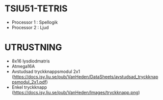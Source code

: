 # TSIU51-TETRIS
  - Processor 1 : Spellogik
  - Processor 2 : Ljud
# UTRUSTNING
  - 8x16 lysdiodmatris
  - Atmega16A
  - Avstudsad tryckknappsmodul 2x1 (https://docs.isy.liu.se/pub/VanHeden/DataSheets/avstudsad_tryckknappsmodul_2x1.pdf)
  - Enkel tryckknapp (https://docs.isy.liu.se/pub/VanHeden/Images/tryckknapp.png)
